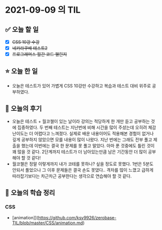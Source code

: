 # 2021-09-09 의 TIL

## ✅ 오늘 할 일

- [x] ~~CSS 10강 수강~~
- [x] ~~네카라쿠배 테스트2~~
- [x] ~~프로그래머스 월간 코드 챌린지~~

## ⭐ 오늘 한 일

- 오늘은 테스트가 있어 가볍게 CSS 10강만 수강하고 복습과 테스트 대비 위주로 공부하였다.

## 💬 오늘의 후기

- 오늘은 테스트 + 월코챌이 있는 날이라 강의는 적당하게 한 개만 듣고 공부하는 것에 집중하였다. 두 번째 테스트는 지난번에 비해 시간을 많이 주셨는데 오히려 체감 난이도는 더 어렵다고 느껴졌다. 실제로 배운 내용이어도 적용해본 경험이 없거나 깊게 공부하지 않았으면 모를 내용이 많이 나왔다. 지난 번에는 그래도 전부 풀고 제출을 했는데 이번에는 결국 한 문제를 못 풀고 말았다. 아마 푼 것중에도 틀린 것이 꽤 많을 것 같다. 2단계까지 테스트가 더 남아있는만큼 남은 기간동안 더 많이 공부해야 할 것 같다!
- 월코챌은 정말 이렇게까지 내가 코테를 못하나? 싶을 정도로 못했다. 1번은 5분도 안되서 풀었으나 그 이후 문제들은 결국 손도 못댔다.. 격차를 많이 느꼈고 급하게 따라잡기보다는 차근차근 공부한다는 생각으로 연습해야 할 것 같다.

## 📕 오늘의 학습 정리

### CSS

- [animation]](https://github.com/ksy9926/zerobase-TIL/blob/master/CSS/animation.md)
